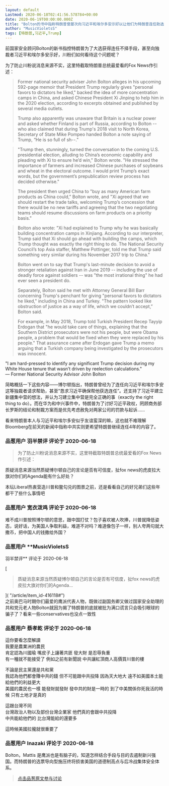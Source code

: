 ```yaml
---
layout: default
Lastmod: 2020-06-18T02:41:56.578784+00:00
date: 2020-06-19T00:00:00.000Z
title: "Bolton的书中指称特朗普曾屡次向习近平和埃尔多安示好以让他们为特朗普连任助选"
author: "MusicVioletsS"
tags: [特朗普,习近平,Trump]
---
```


前国家安全顾问Bolton的新书指控特朗普为了大选获得连任不择手段，甚至向独裁者习近平和埃尔多安示好，川粉们如何看待这个问题呢？  
  
为了防止川粉说消息来源不实，这里特截取特朗普总统最爱看的Fox News作引述：  
  

> Former national security adviser John Bolton alleges in his upcoming 592-page memoir that President Trump regularly gives "personal favors to dictators he liked," backed the idea of more concentration camps in China, and asked Chinese President Xi Jinping to help him in the 2020 election, according to excerpts obtained and published by several media outlets.  
>   
> Trump also apparently was unaware that Britain is a nuclear power and asked whether Finland is part of Russia, according to Bolton -- who also claimed that during Trump's 2018 visit to North Korea, Secretary of State Mike Pompeo handed Bolton a note saying of Trump, “He is so full of sh--."  

  
  

> "Trump then, stunningly, turned the conversation to the coming U.S. presidential election, alluding to China’s economic capability and pleading with Xi to ensure he’d win," Bolton wrote. "He stressed the importance of farmers and increased Chinese purchases of soybeans and wheat in the electoral outcome. I would print Trump’s exact words, but the government’s prepublication review process has decided otherwise."  
>   
> The president then urged China to "buy as many American farm products as China could," Bolton wrote, and "Xi agreed that we should restart the trade talks, welcoming Trump’s concession that there would be no new tariffs and agreeing that the two negotiating teams should resume discussions on farm products on a priority basis."  

  
  

> Bolton also wrote: "Xi had explained to Trump why he was basically building concentration camps in Xinjiang. According to our interpreter, Trump said that Xi should go ahead with building the camps, which Trump thought was exactly the right thing to do. The National Security Council’s top Asia staffer, Matthew Pottinger, told me that Trump said something very similar during his November 2017 trip to China."  
>   
> Bolton went on to say that Trump's last-minute decision to avoid a stronger retaliation against Iran in June 2019 -- including the use of deadly force against soldiers -- was "the most irrational thing" he had ever seen a president do.  
>   
> Separately, Bolton said he met with Attorney General Bill Barr concerning Trump's penchant for giving "personal favors to dictators he liked," including in China and Turkey. "The pattern looked like obstruction of justice as a way of life, which we couldn’t accept,” Bolton said.  
>   
> For example, in May 2018, Trump told Turkish President Recep Tayyip Erdogan that "he would take care of things, explaining that the Southern District prosecutors were not his people, but were Obama people, a problem that would be fixed when they were replaced by his people." That assurance came after Erdogan gave Trump a memo arguing that a Turkish company being investigated by the prosecutors was innocent.  

  
  
"I am hard-pressed to identify any significant Trump decision during my White House tenure that wasn’t driven by reelection calculations."  
— Former National Security Advisor John Bolton  
  
  
简略概括一下这些内容——博尔顿指出，特朗普曾经为了连任向习近平和埃尔多安这等独裁者请求帮助，甚至“恳求习近平确保帮他获选连任”。还支持了习近平建立新疆集中营的想法，并认为习建立集中营是完全正确的事（exactly the right thing to do）。而在华为和中兴事件中，特朗普为了讨好习近平政权，罔顾商务部长罗斯的结论和制裁方案而是优先考虑赦免对两家公司的罚款与起诉……  
  
看来特朗普本人与习近平和埃尔多安似乎友谊蛮深的嘛，这也就不难理解Bloomberg在前天的新闻中指称中共实则更希望特朗普继续连任4年的内容了。

            
### 品葱用户 **羽半禁评** 评论于 2020-06-18
        
> 为了防止川粉说消息来源不实，这里特截取特朗普总统最爱看的Fox News作引述：

  
  
质疑消息来源当然质疑博尔顿自己的言论是否有可信度，扯fox news的虎皮拉大旗对你们的Agenda能有什么好处？  
  
本坛Liberal热衷营造川普和鳖勾兑的图景之前，还是看看自己的好兄弟们这些年都干了些什么事情吧
        


            
### 品葱用户 **宽衣泼鸡** 评论于 2020-06-18
        
难不成川普按照博尔顿的意思，跟中国打仗？包子喜欢被人吹捧，川普就降低姿态，说好话，为美国人争取利益，难道不对吗？难道像包子一样，别人夸两句就大撒币，把中国人的钱撒给外国？
        


            
### 品葱用户 **MusicVioletsS 
羽半禁评** 评论于 2020-06-18
        
[

> 质疑消息来源当然质疑博尔顿自己的言论是否有可信度，扯fox news的虎皮拉大旗对你们的Agenda...

]( "/article/item_id-416118#")  
之前奥巴马时期你们最爱的鹰派代表人物，既做过副国务卿又做过国家安全助理的共和党元老人物Bolton就因为揭了特朗普的底就被批为满口谎言只会吸引眼球的骗子了？看来一些conservatives也没点一致性
        


            
### 品葱用户 **蔡孝乾** 评论于 2020-06-18
        
這你要看怎麼解讀  
我要是農業洲的農民  
肯定認為川國瑜 嘴皮子上讓著共匪 發大財 是忍辱負重  
有一種就不能接受了 例如之前有新聞說 中共讓紅頂商人高價買川普的樓  
  
不論是民主黨還是共和黨  
我認為他們都會賺中共的錢 但不可能跟中共投降 因為天大地大 遠不如美國本土能給他們的利益更大  
美國的農民也一樣 能發財就發財 發中共的財是一時的 到了中美關係你死我活的時候 只有土地才是真的   
  
這跟台灣不同  
台灣政治人物以及部份台灣企業家 他們真的會跟中共投降  
中共能給他們的 比台灣能給的還要多  
  
這時候美國拉攏就很重要了
        


            
### 品葱用户 **Inazaki** 评论于 2020-06-18
        
Bolton，Mattis 是鹰派也是有脑子的，知道怎样结合手段与目的去遏制新兴强国。而特朗普的选票导向型施压终将损害美国的道德制高点与后冷战集体安全体系。
        






> [点击品葱原文参与讨论](https://pincong.rocks/article/20527)

